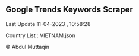 

## Google Trends Keywords Scraper 
 
Last Update 11-04-2023 , 10:58:28

Country List :
VIETNAM.json



© Abdul Muttaqin 
